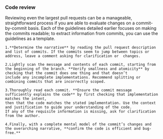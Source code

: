 
### **Code review**
Reviewing even the largest pull requests can be a manageable, straightforward process if you are able to evaluate changes on a commit-by-commit basis. 
Each of the guidelines detailed earlier focuses on making the commits readable; to extract information from commits, you can use the guidelines as a template.
```
1.**Determine the narrative** by reading the pull request description and list of commits. If the commits seem to jump between topics or address, leave a comment asking for clarification or  changes.
```
```
2.Lightly scan the message and contents of each commit, starting from the beginning of the branch. **Verify smallness and atomicity** by checking that the commit does one thing and that doesn’t
include any incomplete implementations. Recommend splitting or combining commits that are incorrectly scoped.
```
```
3.Thoroughly read each commit. **Ensure the commit message sufficiently explains the code** by first checking that implementation matches the intent, 
then that the code matches the stated implementation. Use the context and justification to guide your understanding of the code. 
If any of the requisite information is missing, ask for clarification from the author.
```
```
4.Finally, with a complete mental model of the commit’s changes and the overarching narrative, **confirm the code is efficient and bug-free.**
```
